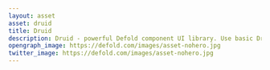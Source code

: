```yaml
---
layout: asset
asset: druid
title: Druid
description: Druid - powerful Defold component UI library. Use basic Druid components or make your own game-specific components to make amazing GUI in your games
opengraph_image: https://defold.com/images/asset-nohero.jpg
twitter_image: https://defold.com/images/asset-nohero.jpg
---
```

